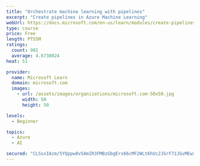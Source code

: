 ```yaml
---
title: "Orchestrate machine learning with pipelines"
excerpt: "Create pipelines in Azure Machine Learning"
webUrl: https://docs.microsoft.com/en-us/learn/modules/create-pipelines-in-aml/
type: course
price: Free
length: PT55M
ratings:
  count: 981
  average: 4.6738024
heat: 51

provider:
  name: Microsoft Learn
  domain: microsoft.com
  images:
    - url: /assets/images/organizations/microsoft.com-50x50.jpg
      width: 50
      height: 50

levels:
  - Beginner

topics:
  - Azure
  - AI

secured: "CLSsxIAzm/5YQppw8v5AmIR3FMBzGbgErs66cMF2WLt6hUc2JGrF71JGvMEwxvndqnS6+XeouOwN/DphLiOWlGIhTMHxnP/0+RS4FKPeCCrrF3ZttgGOPyctYhJShNbq1YBZICyC3TdU2V4LUJo6gCPR4bLg7lpve5nALFRMOvTZCFjfwmtiufM/o60YYm8F0Kj9gAZPyQHgPcrOVbvE0cW7rzMkRbPdunXfiVvguLXu05uifjUlgv7yxm32ngqU6crv7iuPqGaVWYwtnbqxOnJrSZpIPaJOUHClkUglEw18V66az0RMMHj9HydZXnAB8jZs6F4rCJeDMokcTgzuaLGvQLKp9aiyKX3lumwduWRJspsXfkjnAjO+fG+sUmwDRq9J+hyfRcbJ/dXY2H+Dlq0GjKwvfe9me3pTN9MjoKk=;P50DwroJDcm/ni/NS1RJ5A=="
---
```


